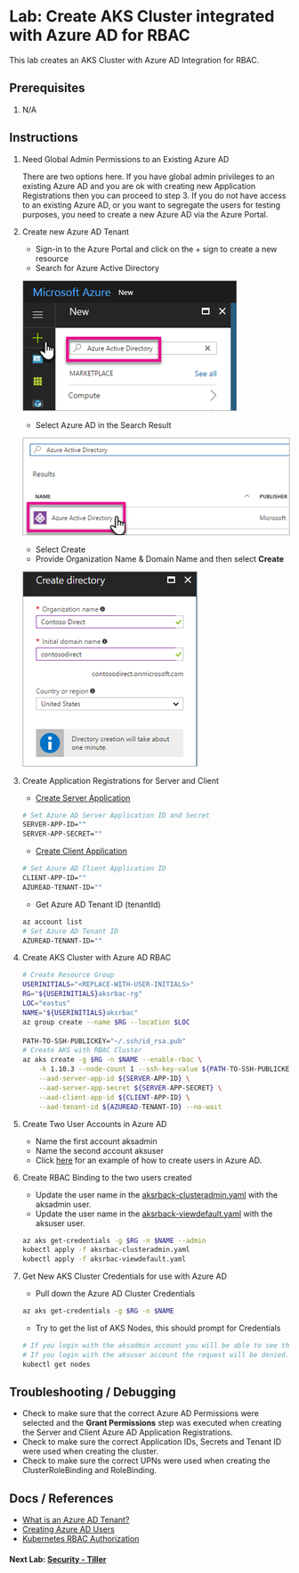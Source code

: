 # Lab: Create AKS Cluster integrated with Azure AD for RBAC

This lab creates an AKS Cluster with Azure AD Integration for RBAC.

## Prerequisites

1. N/A

## Instructions

1. Need Global Admin Permissions to an Existing Azure AD

    There are two options here. If you have global admin privileges to an existing Azure AD and you are ok with creating new Application Registrations then you can proceed to step 3. If you do not have access to an existing Azure AD, or you want to segregate the users for testing purposes, you need to create a new Azure AD via the Azure Portal.

2. Create new Azure AD Tenant

    * Sign-in to the Azure Portal and click on the + sign to create a new resource
    * Search for Azure Active Directory

    ![New](img-new-azuread.png)

    * Select Azure AD in the Search Result

    ![Select](img-select-azuread.png)

    * Select Create
    * Provide Organization Name & Domain Name and then select **Create**

    ![Create](img-create-azuread.png)

3. Create Application Registrations for Server and Client

    * [Create Server Application](https://docs.microsoft.com/en-us/azure/aks/aad-integration#create-server-application)
    ```bash
    # Set Azure AD Server Application ID and Secret
    SERVER-APP-ID=""
    SERVER-APP-SECRET=""
    ```
    * [Create Client Application](https://docs.microsoft.com/en-us/azure/aks/aad-integration#create-client-application)
    ```bash
    # Set Azure AD Client Application ID
    CLIENT-APP-ID=""
    AZUREAD-TENANT-ID=""
    ```
    * Get Azure AD Tenant ID (tenantId)

    ```bash
    az account list
    # Set Azure AD Tenant ID
    AZUREAD-TENANT-ID=""
    ```

4. Create AKS Cluster with Azure AD RBAC

    ```bash
    # Create Resource Group
    USERINITIALS="<REPLACE-WITH-USER-INITIALS>"
    RG="${USERINITIALS}aksrbac-rg"
    LOC="eastus"
    NAME="${USERINITIALS}aksrbac"
    az group create --name $RG --location $LOC

    PATH-TO-SSH-PUBLICKEY="~/.ssh/id_rsa.pub"
    # Create AKS with RBAC Cluster
    az aks create -g $RG -n $NAME --enable-rbac \
        -k 1.10.3 --node-count 1 --ssh-key-value ${PATH-TO-SSH-PUBLICKEY} \
        --aad-server-app-id ${SERVER-APP-ID} \
        --aad-server-app-secret ${SERVER-APP-SECRET} \
        --aad-client-app-id ${CLIENT-APP-ID} \
        --aad-tenant-id ${AZUREAD-TENANT-ID} --no-wait
    ```

5. Create Two User Accounts in Azure AD

    * Name the first account aksadmin
    * Name the second account aksuser
    * Click [here](https://docs.microsoft.com/en-us/power-bi/developer/create-an-azure-active-directory-tenant#create-some-users-in-your-azure-active-directory-tenant) for an example of how to create users in Azure AD.

6. Create RBAC Binding to the two users created

    * Update the user name in the [aksrback-clusteradmin.yaml](aksrback-clusteradmin.yaml) with the aksadmin user.
    * Update the user name in the [aksrback-viewdefault.yaml](aksrback-viewdefault.yaml) with the aksuser user.
    ```bash
    az aks get-credentials -g $RG -n $NAME --admin
    kubectl apply -f aksrbac-clusteradmin.yaml
    kubectl apply -f aksrbac-viewdefault.yaml
    ```

7. Get New AKS Cluster Credentials for use with Azure AD

    * Pull down the Azure AD Cluster Credentials
    ```bash
    az aks get-credentials -g $RG -n $NAME
    ```

    * Try to get the list of AKS Nodes, this should prompt for Credentials

    ```bash
    # If you login with the aksadmin account you will be able to see the nodes.
    # If you login with the aksuser account the request will be denied.
    kubectl get nodes
    ```

## Troubleshooting / Debugging

* Check to make sure that the correct Azure AD Permissions were selected and the **Grant Permissions** step was executed when creating the Server and Client Azure AD Application Registrations.
* Check to make sure the correct Application IDs, Secrets and Tenant ID were used when creating the cluster.
* Check to make sure the correct UPNs were used when creating the ClusterRoleBinding and RoleBinding.

## Docs / References

* [What is an Azure AD Tenant?](https://msdn.microsoft.com/library/azure/jj573650.aspx#Anchor_0)
* [Creating Azure AD Users](https://docs.microsoft.com/en-us/power-bi/developer/create-an-azure-active-directory-tenant#create-some-users-in-your-azure-active-directory-tenant)
* [Kubernetes RBAC Authorization](https://kubernetes.io/docs/reference/access-authn-authz/rbac/)

#### Next Lab: [Security - Tiller](labs/security/secure-tiller/README.md)